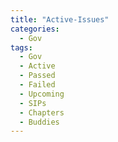 ```yaml
---
title: "Active-Issues"
categories:
  - Gov
tags:
  - Gov
  - Active
  - Passed
  - Failed
  - Upcoming
  - SIPs
  - Chapters
  - Buddies
---
```

